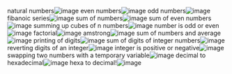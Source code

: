 natural numbers![image](https://user-images.githubusercontent.com/122254229/217584753-6b12e69f-1f0f-4b53-a191-3fca0453bd01.png)
even numbers![image](https://user-images.githubusercontent.com/122254229/217585561-47e86dfd-44c2-49ea-9005-92da147a4856.png)
odd numbers![image](https://user-images.githubusercontent.com/122254229/217586255-04e41054-9ce9-48f5-a931-61c6df774098.png)
fibanoic series![image](https://user-images.githubusercontent.com/122254229/217845741-75079b03-5e05-4d12-8e9c-2e1a3c1a4ae5.png)
sum of numbers![image](https://user-images.githubusercontent.com/122254229/217849116-8fb99f7d-0f12-43ab-8e42-a83ccbb8c108.png)
sum of even numbers![image](https://user-images.githubusercontent.com/122254229/217854168-dd7a69a3-789d-40d2-a3a6-b0611ea9c13b.png)
summing up cubes of n numbers![image](https://user-images.githubusercontent.com/122254229/217855406-603c4d74-50ee-45d1-a8e5-7538edb6437f.png)
number is odd or even![image](https://user-images.githubusercontent.com/122254229/217590231-bc6acbca-38d7-4309-988b-573b52289dcd.png)
factorial![image](https://user-images.githubusercontent.com/122254229/217590934-50efe4af-dd47-46f4-b8e3-747a8f3f3e67.png)
amstrong![image](https://user-images.githubusercontent.com/122254229/217591702-99e6f9b5-76a9-457f-b408-20d443009e53.png)
sum of numbers and average![image](https://user-images.githubusercontent.com/122254229/217594001-4f98a283-0bdc-4334-b199-290920b03e36.png)
printing of digits![image](https://user-images.githubusercontent.com/122254229/217594570-3e3ac8fe-a593-4fcd-a58a-70f5bace1d7f.png)
sum of digits of integer numbers![image](https://user-images.githubusercontent.com/122254229/217595241-611dc5c4-940a-4014-b5e1-fbd6f9a1239b.png)
reverting digits of an integer![image](https://user-images.githubusercontent.com/122254229/217595667-030c9fd4-33a9-4d3d-879a-6642450b0dfb.png)
integer is positive or negative![image](https://user-images.githubusercontent.com/122254229/217596095-55720b02-5ec5-4dd3-9748-8da490a9f7ef.png)
swapping two numbers with a temporary variable![image](https://user-images.githubusercontent.com/122254229/217596722-6d0d1afa-ee4b-4a0c-81a4-64c0c4d7c070.png)
decimal to hexadecimal![image](https://user-images.githubusercontent.com/122254229/217857028-121f5831-b758-4623-bb99-09fca4ffad40.png)
hexa to decimal!![image](https://user-images.githubusercontent.com/122254229/217859123-782e69d1-7a48-4e15-ac6a-c4e185a8f4d4.png)

















